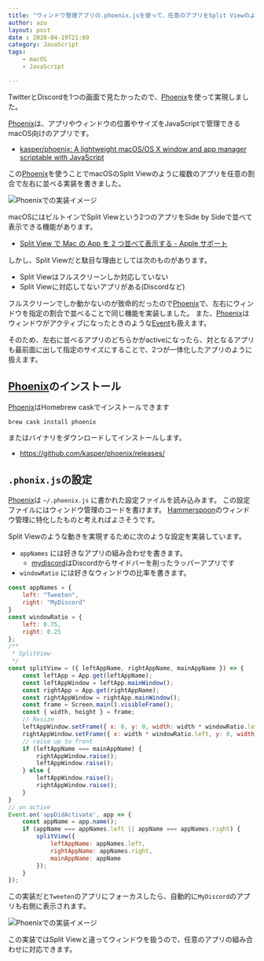 ```yaml
---
title: "ウィンドウ管理アプリの.phoenix.jsを使って、任意のアプリをSplit Viewのように左右に並べる"
author: azu
layout: post
date : 2020-04-19T21:09
category: JavaScript
tags:
    - macOS
    - JavaScript

---
```


TwitterとDiscordを1つの画面で見たかったので、[Phoenix][]を使って実現しました。

[Phoenix][]は、アプリやウィンドウの位置やサイズをJavaScriptで管理できるmacOS向けのアプリです。

- [kasper/phoenix: A lightweight macOS/OS X window and app manager scriptable with JavaScript](https://github.com/kasper/phoenix)

この[Phoenix][]を使うことでmacOSのSplit Viewのように複数のアプリを任意の割合で左右に並べる実装を書きました。

![Phoenixでの実装イメージ](https://efcl.info/wp-content/uploads/2020/04/19-1587298926.png)

macOSにはビルトインでSplit Viewという2つのアプリをSide by Sideで並べて表示できる機能があります。

- [Split View で Mac の App を 2 つ並べて表示する - Apple サポート](https://support.apple.com/ja-jp/HT204948)

しかし、Split Viewだと駄目な理由としては次のものがあります。

- Split Viewはフルスクリーンしか対応していない
- Split Viewに対応してないアプリがある(Discordなど)

フルスクリーンでしか動かないのが致命的だったので[Phoenix][]で、左右にウィンドウを指定の割合で並べることで同じ機能を実装しました。
また、[Phoenix][]はウィンドウがアクティブになったときのような[Event](https://github.com/kasper/phoenix/blob/master/docs/API.md#13-event)も扱えます。

そのため、左右に並べるアプリのどちらかがactiveになったら、対となるアプリも最前面に出して指定のサイズにすることで、2つが一体化したアプリのように扱えます。

## [Phoenix][]のインストール

[Phoenix][]はHomebrew caskでインストールできます

    brew cask install phoenix

またはバイナリをダウンロードしてインストールします。

- https://github.com/kasper/phoenix/releases/

## `.phonix.js`の設定

[Phoenix][]は `~/.phoenix.js` に書かれた設定ファイルを読み込みます。
この設定ファイルにはウィンドウ管理のコードを書けます。
[Hammerspoon](https://www.hammerspoon.org/)のウィンドウ管理に特化したものと考えればよさそうです。

Split Viewのような動きを実現するために次のような設定を実装しています。

- `appNames` には好きなアプリの組み合わせを書きます。
    - [mydiscord](https://github.com/azu/mydiscord)はDiscordからサイドバーを削ったラッパーアプリです
- `windowRatio` には好きなウィンドウの比率を書きます。

```js
const appNames = {
    left: "Tweeten",
    right: "MyDiscord"
}
const windowRatio = {
    left: 0.75,
    right: 0.25
};
/**
 * SplitView
 */
const splitView = ({ leftAppName, rightAppName, mainAppName }) => {
    const leftApp = App.get(leftAppName);
    const leftAppWindow = leftApp.mainWindow();
    const rightApp = App.get(rightAppName);
    const rightAppWindow = rightApp.mainWindow();
    const frame = Screen.main().visibleFrame();
    const { width, height } = frame;
    // Resize
    leftAppWindow.setFrame({ x: 0, y: 0, width: width * windowRatio.left, height });
    rightAppWindow.setFrame({ x: width * windowRatio.left, y: 0, width: width * windowRatio.right, height });
    // raise up to front
    if (leftAppName === mainAppName) {
        rightAppWindow.raise();
        leftAppWindow.raise();
    } else {
        leftAppWindow.raise();
        rightAppWindow.raise();
    }
}
// on active
Event.on('appDidActivate', app => {
    const appName = app.name();
    if (appName === appNames.left || appName === appNames.right) {
        splitView({
            leftAppName: appNames.left,
            rightAppName: appNames.right,
            mainAppName: appName
        });
    }
});
```

この実装だと`Tweeten`のアプリにフォーカスしたら、自動的に`MyDiscord`のアプリも右側に表示されます。

![Phoenixでの実装イメージ](https://efcl.info/wp-content/uploads/2020/04/19-1587298926.png)

この実装ではSplit Viewと違ってウィンドウを扱うので、任意のアプリの組み合わせに対応できます。


[Phoenix]: https://github.com/kasper/phoenix
